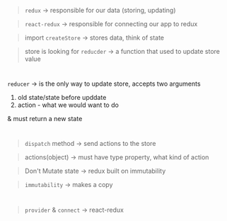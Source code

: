 > `redux` -> responsible for our data (storing, updating)

> `react-redux` -> responsible for connecting our app to redux

> import `createStore` -> stores data, think of state

> store is looking for `reducder` -> a function that used to update store value

#

`reducer` -> is the only way to update store, accepts two arguments

1. old state/state before upddate
2. action - what we would want to do

& must return a new state

#

> `dispatch` method -> send actions to the store

> actions(object) -> must have type property, what kind of action

> Don't Mutate state -> redux built on immutability

> `immutability` -> makes a copy

#

> `provider` & `connect` -> react-redux
